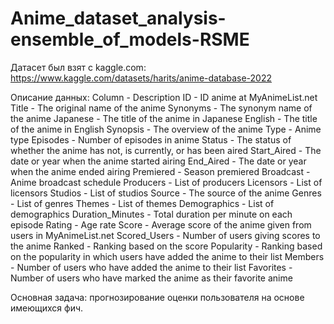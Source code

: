 # Anime_dataset_analysis-ensemble_of_models-RSME

Датасет был взят с kaggle.com: 
https://www.kaggle.com/datasets/harits/anime-database-2022

Описание данных: 
Column - Description
ID - ID anime at MyAnimeList.net
Title - The original name of the anime
Synonyms - The synonym name of the anime
Japanese - The title of the anime in Japanese
English - The title of the anime in English
Synopsis - The overview of the anime
Type - Anime type
Episodes - Number of episodes in anime
Status - The status of whether the anime has not, is currently, or has been aired
Start_Aired - The date or year when the anime started airing
End_Aired - The date or year when the anime ended airing
Premiered - Season premiered
Broadcast - Anime broadcast schedule
Producers - List of producers
Licensors - List of licensors
Studios - List of studios
Source - The source of the anime
Genres - List of genres
Themes - List of themes
Demographics - List of demographics
Duration_Minutes - Total duration per minute on each episode
Rating - Age rate
Score - Average score of the anime given from users in MyAnimeList.net
Scored_Users - Number of users giving scores to the anime
Ranked - Ranking based on the score
Popularity - Ranking based on the popularity in which users have added the anime to their list
Members - Number of users who have added the anime to their list
Favorites - Number of users who have marked the anime as their favorite anime

Основная задача: прогнозирование оценки пользователя на основе имеющихся фич.
